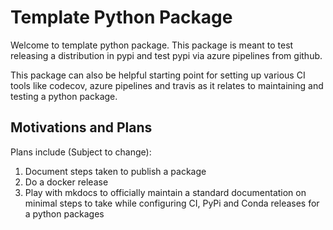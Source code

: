 # Template Python Package
Welcome to template python package. This package is meant to test releasing a distribution in pypi and test pypi via azure pipelines from github. 

This package can also be helpful starting point for setting up various CI tools like codecov, azure pipelines and travis as it relates to maintaining and testing a python package. 

## Motivations and Plans
Plans include (Subject to change):
 1. Document steps taken to publish a package
 1. Do a docker release 
 1. Play with mkdocs to officially maintain a standard documentation on minimal steps to take while configuring CI, PyPi and Conda releases for a python packages

